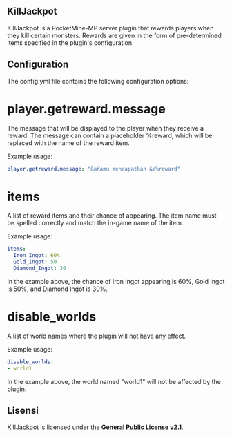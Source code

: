 ## KillJackpot
 KillJackpot is a PocketMine-MP server plugin that rewards players when they kill certain monsters. Rewards are given in the form of pre-determined items specified in the plugin's configuration.

## Configuration
  The config.yml file contains the following configuration options:
# player.getreward.message
  The message that will be displayed to the player when they receive a reward. The message can contain a placeholder %reward, which will be replaced with the name of the reward item.

Example usage:

```yaml
player.getreward.message: "&aKamu mendapatkan &e%reward"
```
# items
A list of reward items and their chance of appearing. The item name must be spelled correctly and match the in-game name of the item.

Example usage:

```yaml
items:
  Iron_Ingot: 60%
  Gold_Ingot: 50
  Diamond_Ingot: 30
```
In the example above, the chance of Iron Ingot appearing is 60%, Gold Ingot is 50%, and Diamond Ingot is 30%.

# disable_worlds
A list of world names where the plugin will not have any effect.

Example usage:

```yaml
disable_worlds:
- world1
```
In the example above, the world named "world1" will not be affected by the plugin.

## Lisensi
KillJackpot is licensed under the **[General Public License v2.1](https://www.gnu.org/licenses/old-licenses/lgpl-2.1.txt)**.